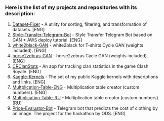 ### Here is the list of my projects and repositories with its description:
1. [Dataset-Fixer](https://github.com/t0efL/Dataset-Fixer) - A utility for sorting, filtering, and transformation of datasets. [ENG]  
2. [Style-Transfer-Telegram-Bot](https://github.com/t0efL/Style-Transfer-Telegram-Bot) - Style Transfer Telegram Bot based on GAN + AWS deploy tutorial. [ENG]  
3. [white2black-GAN](https://github.com/t0efL/white2black-GAN) - white2black for T-shirts Cycle GAN (weights included). [ENG]  
4. [horse2zebras-GAN](https://github.com/t0efL/horse2zebras-GAN) - horse2zebras Cycle GAN (weights included). [ENG]  
5. [CRClanStats](https://github.com/t0efL/CRClanStats) - An app for tracking clan statistics in the game Clash Royale. [ENG]  
6. [Kaggle-Kernels](https://github.com/t0efL/Kaggle-Kernels) - The set of my public Kaggle kernels with descriptions and links. [ENG]
7. [Multplication-Table-ENG](https://github.com/t0efL/Multplication-Table-ENG) - Multiplication table creator (custom numbers). [ENG]
8. [Multiplication-Table-RU](https://github.com/t0efL/Multiplication-Table-RU) - Multiplication table creator (custom numbers). [RU]
9. [Price-Evaluator-Bot](https://github.com/t0efL/Price-Evaluator-Bot) - Telegram bot that predicts the cost of clothing by an image. The project for the hackathon by ODS. [ENG]
